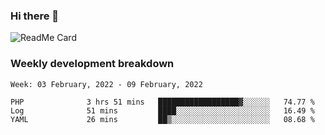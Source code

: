 ### Hi there 👋

<!--
**itzcy/itzcy** is a ✨ _special_ ✨ repository because its `README.md` (this file) appears on your GitHub profile.

Here are some ideas to get you started:

- 🔭 I’m currently working on ...
- 🌱 I’m currently learning ...
- 👯 I’m looking to collaborate on ...
- 🤔 I’m looking for help with ...
- 💬 Ask me about ...
- 📫 How to reach me: ...
- 😄 Pronouns: ...
- ⚡ Fun fact: ...
-->
![ReadMe Card](https://github-readme-stats.vercel.app/api?username=itzcy&show_icons=true&title_color=2d3198&icon_color=797cb8&text_color=24292e&bg_color=f6f8fa)

### Weekly development breakdown
<!--START_SECTION:waka-->
```text
Week: 03 February, 2022 - 09 February, 2022

PHP              3 hrs 51 mins   ██████████████████▓░░░░░░   74.77 % 
Log              51 mins         ████░░░░░░░░░░░░░░░░░░░░░   16.49 % 
YAML             26 mins         ██▒░░░░░░░░░░░░░░░░░░░░░░   08.68 % 
```
<!--END_SECTION:waka-->

